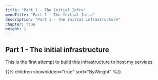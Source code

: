 ```yaml
---
title: "Part 1 - The Initial Infra"
menuTitle: "Part 1 - The Initial Infra"
description: "Part 1 - The initial infrastructure"
chapter: true
weight: 1
---
```


## Part 1 - The initial infrastructure

This is the first attempt to build this infrastructure to host my services

{{% children showhidden="true" sort="ByWeight" %}}
